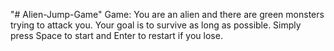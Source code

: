 "# Alien-Jump-Game" 
Game:
You are an alien and there are green monsters trying to attack you. Your goal is to survive as long as possible. Simply press Space to start and Enter to restart if you lose.
